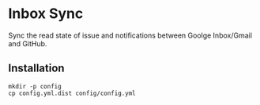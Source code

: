 # Inbox Sync

Sync the read state of issue and notifications between Goolge Inbox/Gmail and GitHub.

## Installation

```
mkdir -p config
cp config.yml.dist config/config.yml
```


